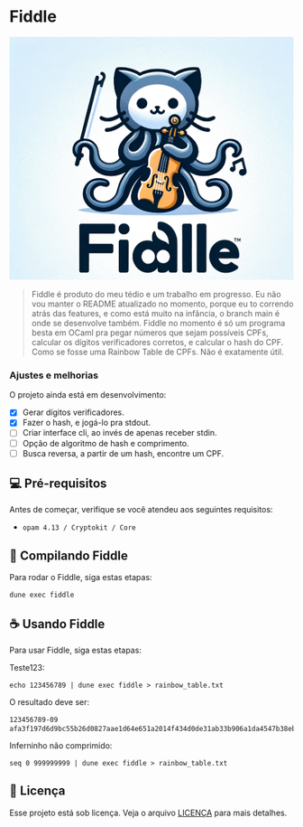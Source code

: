 # Fiddle

<img src="image.png" alt="Fiddle logo">

> Fiddle é produto do meu tédio e um trabalho em progresso. Eu não vou manter o README atualizado no momento, porque eu to correndo atrás das features, e como está muito na infância, o branch main é onde se desenvolve também. Fiddle no momento é só um programa besta em OCaml pra pegar números que sejam possíveis CPFs, calcular os dígitos verificadores corretos, e calcular o hash do CPF. Como se fosse uma Rainbow Table de CPFs. Não é exatamente útil. 

### Ajustes e melhorias

O projeto ainda está em desenvolvimento:

- [x] Gerar dígitos verificadores.
- [x] Fazer o hash, e jogá-lo pra stdout.
- [ ] Criar interface cli, ao invés de apenas receber stdin.
- [ ] Opção de algoritmo de hash e comprimento.
- [ ] Busca reversa, a partir de um hash, encontre um CPF.

## 💻 Pré-requisitos

Antes de começar, verifique se você atendeu aos seguintes requisitos:

- `opam 4.13 / Cryptokit / Core`

## 🚀 Compilando Fiddle

Para rodar o Fiddle, siga estas etapas:

```
dune exec fiddle
```


## ☕ Usando Fiddle

Para usar Fiddle, siga estas etapas:

Teste123:
```
echo 123456789 | dune exec fiddle > rainbow_table.txt
```
O resultado deve ser:

```
123456789-09    afa3f197d6d9bc55b26d0827aae1d64e651a2014f434d0de31ab33b906a1da4547b38ebc226c241b6852272f9bbf1a0c1d0eb3ea8438e37534f351de07a70d75
```

Inferninho não comprimido:
```
seq 0 999999999 | dune exec fiddle > rainbow_table.txt
```

## 📝 Licença

Esse projeto está sob licença. Veja o arquivo [LICENÇA](LICENSE.md) para mais detalhes.
